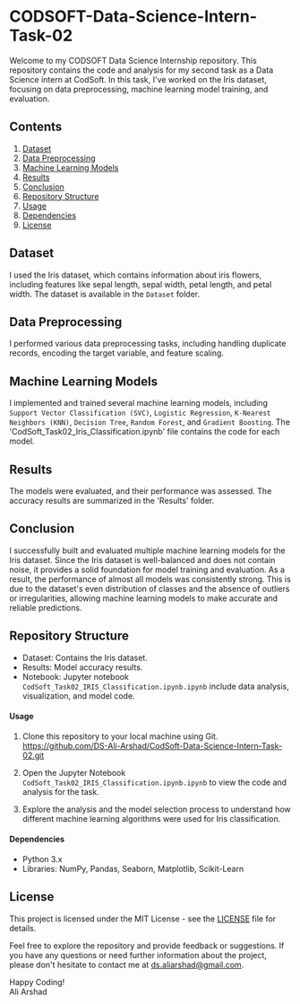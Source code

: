 # **CODSOFT-Data-Science-Intern-Task-02**

Welcome to my CODSOFT Data Science Internship repository. This repository contains the code and analysis for my second task as a Data Science intern at CodSoft. In this task, I've worked on the Iris dataset, focusing on data preprocessing, machine learning model training, and evaluation.

## Contents
1. [Dataset](#dataset)
2. [Data Preprocessing](#data-preprocessing)
3. [Machine Learning Models](#machine-learning-models)
4. [Results](#results)
5. [Conclusion](#conclusion)
6. [Repository Structure](#repository-structure)
7. [Usage](#usage)
8. [Dependencies](#dependencies)
9. [License](#license)

## Dataset
I used the Iris dataset, which contains information about iris flowers, including features like sepal length, sepal width, petal length, and petal width. The dataset is available in the `Dataset` folder.

## Data Preprocessing
I performed various data preprocessing tasks, including handling duplicate records, encoding the target variable, and feature scaling.

## Machine Learning Models
I implemented and trained several machine learning models, including `Support Vector Classification (SVC)`, `Logistic Regression`, `K-Nearest Neighbors (KNN)`, `Decision Tree`, `Random Forest`, and `Gradient Boosting`. The 'CodSoft_Task02_Iris_Classification.ipynb' file contains the code for each model.

## Results
The models were evaluated, and their performance was assessed. The accuracy results are summarized in the 'Results' folder.

## Conclusion
I successfully built and evaluated multiple machine learning models for the Iris dataset. Since the Iris dataset is well-balanced and does not contain noise, it provides a solid foundation for model training and evaluation. As a result, the performance of almost all models was consistently strong. This is due to the dataset's even distribution of classes and the absence of outliers or irregularities, allowing machine learning models to make accurate and reliable predictions.

## Repository Structure
- Dataset: Contains the Iris dataset.
- Results: Model accuracy results.
- Notebook: Jupyter notebook `CodSoft_Task02_IRIS_Classification.ipynb.ipynb` include data analysis, visualization, and model code.

#### Usage
1. Clone this repository to your local machine using Git. https://github.com/DS-Ali-Arshad/CodSoft-Data-Science-Intern-Task-02.git

2. Open the Jupyter Notebook `CodSoft_Task02_IRIS_Classification.ipynb.ipynb` to view the code and analysis for the task.

3. Explore the analysis and the model selection process to understand how different machine learning algorithms were used for Iris classification.

#### Dependencies
- Python 3.x
- Libraries: NumPy, Pandas, Seaborn, Matplotlib, Scikit-Learn

## License
This project is licensed under the MIT License - see the [LICENSE](LICENSE) file for details.

Feel free to explore the repository and provide feedback or suggestions. If you have any questions or need further information about the project, please don't hesitate to contact me at ds.aliarshad@gmail.com.

Happy Coding! <br>
Ali Arshad
